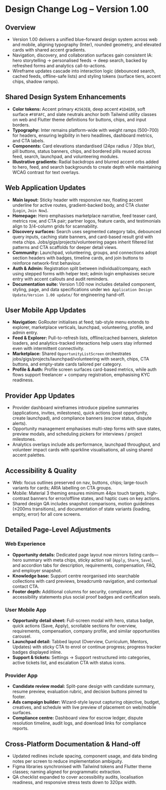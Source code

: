 # Design Change Log – Version 1.00

## Overview
- Version 1.00 delivers a unified blue-forward design system across web and mobile, aligning typography (Inter), rounded geometry, and elevated cards with shared accent gradients.
- Navigation, discovery, and collaboration surfaces gain consistent IA: hero storytelling → personalised feeds → deep search, backed by refreshed forms and analytics call-to-actions.
- Wireframe updates cascade into interaction logic (debounced search, cached feeds, offline-safe lists) and styling tokens (surface tiers, accent chips, shadow ramps).

## Shared Design System Enhancements
- **Color tokens:** Accent primary `#2563EB`, deep accent `#1D4ED8`, soft surface `#F8FAFC`, and slate neutrals anchor both Tailwind utility classes on web and Flutter theme definitions for buttons, chips, and input borders.
- **Typography:** Inter remains platform-wide with weight ramps (500–700) for headers, ensuring legibility in hero headlines, dashboard metrics, and CTA labels.
- **Components:** Card elevations standardised (24px radius / 30px blur), pill buttons, status banners, chips, and bordered pills reused across feed, search, launchpad, and volunteering modules.
- **Illustrative gradients:** Radial backdrops and blurred accent orbs added to hero, feed, and search backgrounds to create depth while maintaining WCAG contrast for text overlays.

## Web Application Updates
- **Main layout:** Sticky header with responsive nav, floating accent underline for active routes, gradient-backed body, and CTA cluster (`Login`, `Join Now`).
- **Homepage:** Hero emphasises marketplace narrative, feed teaser card, metrics row, and CTA pair; partner logos, feature cards, and testimonials align to 3/4-column grids for scannability.
- **Discovery surfaces:** Search uses segmented category tabs, debounced query inputs, caching state banners, and card-based result grid with meta chips. Jobs/gigs/projects/volunteering pages inherit filtered list patterns and CTA scaffolds for deeper detail views.
- **Community:** Launchpad, volunteering, groups, and connections adopt section headers with badges, timeline cards, and join buttons to reinforce network-first behaviour.
- **Auth & Admin:** Registration split between individual/company, each using stepped forms with helper text; admin login emphasises secure entry with accent callouts and audit reminders.
- **Documentation suite:** Version 1.00 now includes detailed component, styling, page, and data specifications under `Web Application Design Update/Version 1.00 update/` for engineering hand-off.

## User Mobile App Updates
- **Navigation:** GoRouter initialises at feed; tab-style menu extends to explorer, marketplace verticals, launchpad, volunteering, profile, and admin entry.
- **Feed & Explorer:** Pull-to-refresh lists, offline/cached banners, skeleton loaders, and analytics-tracked interactions help users stay informed even with intermittent connectivity.
- **Marketplace:** Shared `OpportunityListScreen` orchestrates jobs/gigs/projects/launchpad/volunteering with search, chips, CTA buttons, and empty-state cards tailored per category.
- **Profile & Auth:** Profile screen surfaces card-based metrics, while auth flows support freelancer + company registration, emphasising KYC readiness.

## Provider App Updates
- Provider dashboard wireframes introduce pipeline summaries (applications, invites, milestones), quick actions (post opportunity, create launchpad), and compliance banners (escrow status, dispute alerts).
- Opportunity management emphasises multi-step forms with save states, preview modals, and scheduling pickers for interviews / project milestones.
- Analytics overlays include ads performance, launchpad throughput, and volunteer impact cards with sparkline visualisations, all using shared accent palettes.

## Accessibility & Quality
- Web: focus outlines preserved on nav, buttons, chips; large-touch variants for cards; ARIA labelling on CTA groups.
- Mobile: Material 3 theming ensures minimum 44px touch targets, high-contrast banners for error/offline states, and haptic cues on key actions.
- Shared design QA includes snapshot comparisons, motion guidelines (≤200ms transitions), and documentation of state variants (loading, empty, error) for all core screens.

## Detailed Page-Level Adjustments
### Web Experience
- **Opportunity details:** Dedicated page layout now mirrors listing cards—hero summary with meta chips, sticky action rail (`Apply`, `Share`, `Save`), and accordion tabs for description, requirements, compensation, FAQ, and employer snapshot.
- **Knowledge base:** Support centre reorganised into searchable collections with card previews, breadcrumb navigation, and contextual contact CTA.
- **Footer depth:** Additional columns for security, compliance, and accessibility statements plus social proof badges and certification seals.

### User Mobile App
- **Opportunity detail sheet:** Full-screen modal with hero, status badge, quick actions (Save, Apply), scrollable sections for overview, requirements, compensation, company profile, and similar opportunities carousel.
- **Launchpad detail:** Tabbed layout (Overview, Curriculum, Mentors, Updates) with sticky CTA to enrol or continue progress; progress tracker badges displayed inline.
- **Support & tickets:** Settings → Support restructured into categories, active tickets list, and escalation CTA with status icons.

### Provider App
- **Candidate review modal:** Split-pane design with candidate summary, resume preview, evaluation rubric, and decision buttons pinned to footer.
- **Ads campaign builder:** Wizard-style layout capturing objective, budget, creatives, and schedule with live preview of placement on web/mobile surfaces.
- **Compliance centre:** Dashboard view for escrow ledger, dispute resolution timeline, audit logs, and download links for compliance reports.

## Cross-Platform Documentation & Hand-off
- Updated redlines include spacing, component usage, and data binding notes per screen to reduce implementation ambiguity.
- Figma libraries synchronised with Tailwind tokens and Flutter theme classes; naming aligned for programmatic extraction.
- QA checklist expanded to cover accessibility audits, localisation readiness, and responsive stress tests down to 320px width.
